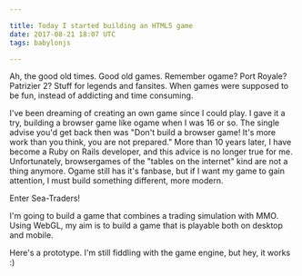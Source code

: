 ```yaml
---

title: Today I started building an HTML5 game
date: 2017-08-21 18:07 UTC
tags: babylonjs

---
```


Ah, the good old times. Good old games. Remember ogame? Port Royale? Patrizier 2? Stuff for legends and fansites. When games were supposed to be fun, instead of addicting and time consuming. 

I've been dreaming of creating an own game since I could play.
I gave it a try, building a browser game like ogame when I was 16 or so.
The single advise you'd get back then was
"Don't build a browser game! It's more work than you think, you are not prepared."
More than 10 years later, I have become a Ruby on Rails developer, and this advice is no longer true for me.
Unfortunately, browsergames of the "tables on the internet" kind are not a thing anymore. Ogame still has it's fanbase, but if I want my game to gain attention, I must build something different, more modern.

Enter Sea-Traders!

I'm going to build a game that combines a trading simulation with MMO.
Using WebGL, my aim is to build a game that is playable both on desktop and mobile.

Here's a prototype. I'm still fiddling with the game engine, but hey, it works :)

<script src="/js/babylon.js"></script>
<script src="/js/game.js"></script>

<style>
	#renderCanvas {
		width: 100%;
		touch-action: none;
	}
</style>

<canvas id="renderCanvas"></canvas>

